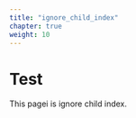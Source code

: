 ```yaml
---
title: "ignore_child_index"
chapter: true
weight: 10
---
```


# Test

This pagei is ignore child index.
